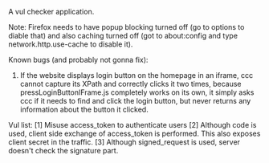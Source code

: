 A vul checker application.

Note:
Firefox needs to have popup blocking turned off (go to options to diable that)
and also caching turned off (got to about:config and type network.http.use-cache to disable it).

Known bugs (and probably not gonna fix):

1) If the website displays login button on the homepage in an iframe, ccc cannot capture its XPath and correctly clicks it two times, because pressLoginButtonIFrame.js completely works on its own, it simply asks ccc if it needs to find and click the login button, but never returns any information about the button it clicked.

Vul list:
[1] Misuse access_token to authenticate users
[2] Although code is used, client side exchange of access_token is performed. This also exposes client secret in the traffic.
[3] Although signed_request is used, server doesn't check the signature part.